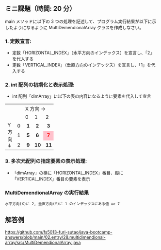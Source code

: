 ## ミニ課題（時間: 20 分）

main メソッドに以下の 3 つの処理を記述して、プログラム実行結果が以下に示したようになるように MultiDemendionalArray クラスを作成しなさい。

### 1. 定数宣言:

- 定数「HORIZONTAL_INDEX」（水平方向のインデックス）を宣言し、「2」を代入する
- 定数「VERTICAL_INDEX」（垂直方向のインデックス）を宣言し、「1」を代入する

### 2. int 配列の初期化と表示処理:

- int 配列「dimArray」に以下の表の内容になるように要素を代入して宣言

<table style="width: 10em; border-spacing: 4px 4px;">
  <tr style="border: none; background: none;">
    <td colspan="2" style="border: none; background: none;"> </td>
    <td colspan="4" style="border: none; background: none;">X 方向 →</td>
  </tr>

  <tr style="border: none; background: none;">
    <td colspan="2" style="border: none; background: none;"> </td>
    <td style="border: none; background: none;">0</td>
    <td style="border: none; background: none;">1</td>
    <td style="border: none; background: none;">2</td>
    <td style="border: none; background: none;">3</td>
  </tr>

  <tr style="border: none; background: none;">
    <td rowspan="3" style="vertical-align: top; border: none; background: none;">Y 方向 ↓</td>
    <td style="border: none; background: none;">0</td>
    <td style="font-weight: bold;">&nbsp;1</td>
    <td style="font-weight: bold;">&nbsp;2</td>
    <td style="font-weight: bold;">&nbsp;3</td>
    <td style="font-weight: bold;">&nbsp;4</td>
  </tr>

  <tr style="border: none; background: none;">
    <td style="border: none; background: none;">1</td>
    <td style="font-weight: bold; ">&nbsp;5</td>
    <td style="font-weight: bold; ">&nbsp;6</td>
    <td style="font-weight: bold; color: #ff0000; background-color: pink;">&nbsp;7</td>
    <td style="font-weight: bold; ">&nbsp;8</td>
  </tr>

  <tr style="border: none; background: none;">
    <td style="border: none; background: none;">2</td>
    <td style="font-weight: bold; ">&nbsp;9</td>
    <td style="font-weight: bold; ">10</td>
    <td style="font-weight: bold; ">11</td>
    <td style="font-weight: bold; ">12</td>
  </tr>
</table>

### 3. 多次元配列の指定要素の表示処理:

- 「dimArray」の横に「HORIZONTAL_INDEX」番目、縦に「VERTICAL_INDEX」番目の要素を表示

### MultiDemendionalArray の実行結果

```
水平方向(X)に 2, 垂直方向(Y)に 1 のインデックスにある値 => 7
```

## 解答例

https://github.com/fs5013-furi-sutao/java-bootcamp-answers/blob/main/02.entry/28.multidimendional-array/src/MultiDemendionalArray.java
